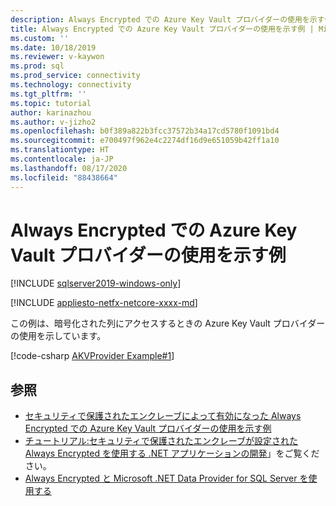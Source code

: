 ```yaml
---
description: Always Encrypted での Azure Key Vault プロバイダーの使用を示す例
title: Always Encrypted での Azure Key Vault プロバイダーの使用を示す例 | Microsoft Docs
ms.custom: ''
ms.date: 10/18/2019
ms.reviewer: v-kaywon
ms.prod: sql
ms.prod_service: connectivity
ms.technology: connectivity
ms.tgt_pltfrm: ''
ms.topic: tutorial
author: karinazhou
ms.author: v-jizho2
ms.openlocfilehash: b0f389a822b3fcc37572b34a17cd5780f1091bd4
ms.sourcegitcommit: e700497f962e4c2274df16d9e651059b42ff1a10
ms.translationtype: HT
ms.contentlocale: ja-JP
ms.lasthandoff: 08/17/2020
ms.locfileid: "88438664"
---
```

# <a name="example-demonstrating-use-of-azure-key-vault-provider-with-always-encrypted"></a>Always Encrypted での Azure Key Vault プロバイダーの使用を示す例

[!INCLUDE [sqlserver2019-windows-only](../../../includes/applies-to-version/sqlserver2019-windows-only.md)]

[!INCLUDE [appliesto-netfx-netcore-xxxx-md](../../../includes/appliesto-netfx-netcore-xxxx-md.md)]

この例は、暗号化された列にアクセスするときの Azure Key Vault プロバイダーの使用を示しています。

[!code-csharp [AKVProvider Example#1](~/../sqlclient/doc/samples/AzureKeyVaultProviderExample.cs#1)]

## <a name="see-also"></a>参照

- [セキュリティで保護されたエンクレーブによって有効になった Always Encrypted での Azure Key Vault プロバイダーの使用を示す例](azure-key-vault-enclave-example.md)
- [チュートリアル:セキュリティで保護されたエンクレーブが設定された Always Encrypted を使用する .NET アプリケーションの開発](tutorial-always-encrypted-enclaves-develop-net-apps.md)」をご覧ください。
- [Always Encrypted と Microsoft .NET Data Provider for SQL Server を使用する](sqlclient-support-always-encrypted.md)
